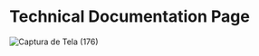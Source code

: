 # Technical Documentation Page

![Captura de Tela (176)](https://user-images.githubusercontent.com/76259118/219158906-5b0b7c7d-f0f7-4c2a-8e78-171bc94e3ea4.png)

